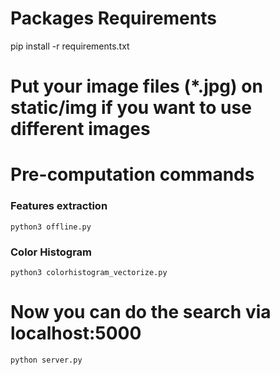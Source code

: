 # Packages Requirements 
pip install -r requirements.txt

# Put your image files (*.jpg) on static/img if you want to use different images

# Pre-computation commands 

### Features extraction 
```
python3 offline.py
```

### Color Histogram  
```
python3 colorhistogram_vectorize.py 
```

# Now you can do the search via localhost:5000

```
python server.py
```